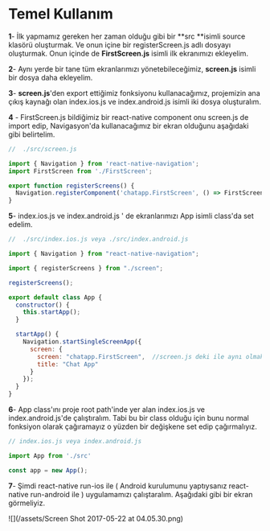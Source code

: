 # Temel Kullanım

**1**- İlk yapmamız gereken her zaman olduğu gibi bir **src **isimli source klasörü oluşturmak. Ve onun içine bir registerScreen.js adlı dosyayı oluşturmak. Onun içinde de **FirstScreen.js** isimli ilk ekranımızı ekleyelim.

**2**- Aynı yerde bir tane tüm ekranlarımızı yönetebileceğimiz, **screen.js** isimli bir dosya daha ekleyelim.

**3**- **screen.js**'den export ettiğimiz fonksiyonu kullanacağımız, projemizin ana çıkış kaynağı olan index.ios.js ve index.android.js isimli iki dosya oluşturalım.

**4** - FirstScreen.js bildiğimiz bir react-native component onu screen.js de import edip, Navigasyon'da kullanacağımız bir ekran olduğunu aşağıdaki gibi belirtelim.

```jsx
//  ./src/screen.js

import { Navigation } from 'react-native-navigation';
import FirstScreen from './FirstScreen';

export function registerScreens() {
  Navigation.registerComponent('chatapp.FirstScreen', () => FirstScreen);
}
```

**5**- index.ios.js ve index.android.js ' de ekranlarımızı App isimli class'da set edelim.

```jsx
//  ./src/index.ios.js veya ./src/index.android.js

import { Navigation } from "react-native-navigation";

import { registerScreens } from "./screen";

registerScreens();

export default class App {
  constructor() {
    this.startApp();
  }

  startApp() {
    Navigation.startSingleScreenApp({
      screen: {
        screen: "chatapp.FirstScreen",  //screen.js deki ile aynı olmak zorunda
        title: "Chat App"
      }
    });
  }
}
```

**6**- App class'ını proje root path'inde yer alan index.ios.js ve index.android.js'de çalıştıralım. Tabi bu bir class olduğu için bunu normal fonksiyon olarak çağıramayız o yüzden bir değişkene set edip çağırmalıyız.

```jsx
// index.ios.js veya index.android.js

import App from './src'

const app = new App();
```

**7**- Şimdi react-native run-ios ile \( Android kurulumunu yaptıysanız react-native run-android ile \) uygulamamızı çalıştaralım. Aşağıdaki gibi bir ekran görmeliyiz.

![](/assets/Screen Shot 2017-05-22 at 04.05.30.png)

